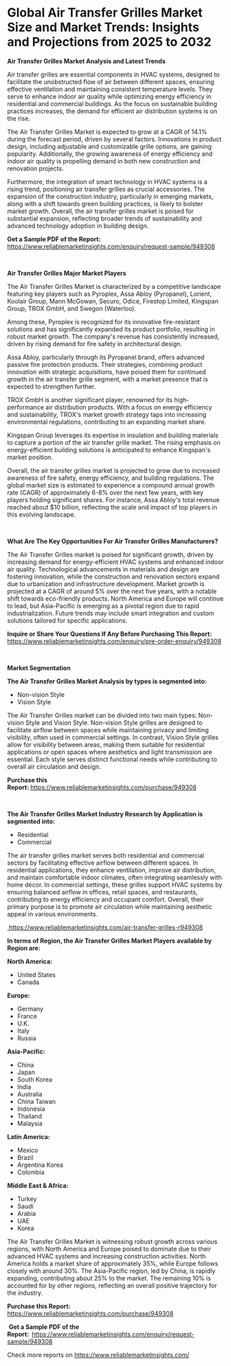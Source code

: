 <p><h1>Global Air Transfer Grilles Market Size and Market Trends: Insights and Projections from 2025 to 2032</h1></p><p><strong>Air Transfer Grilles Market Analysis and Latest Trends</strong></p>
<p><p>Air transfer grilles are essential components in HVAC systems, designed to facilitate the unobstructed flow of air between different spaces, ensuring effective ventilation and maintaining consistent temperature levels. They serve to enhance indoor air quality while optimizing energy efficiency in residential and commercial buildings. As the focus on sustainable building practices increases, the demand for efficient air distribution systems is on the rise.</p><p>The Air Transfer Grilles Market is expected to grow at a CAGR of 14.1% during the forecast period, driven by several factors. Innovations in product design, including adjustable and customizable grille options, are gaining popularity. Additionally, the growing awareness of energy efficiency and indoor air quality is propelling demand in both new construction and renovation projects. </p><p>Furthermore, the integration of smart technology in HVAC systems is a rising trend, positioning air transfer grilles as crucial accessories. The expansion of the construction industry, particularly in emerging markets, along with a shift towards green building practices, is likely to bolster market growth. Overall, the air transfer grilles market is poised for substantial expansion, reflecting broader trends of sustainability and advanced technology adoption in building design.</p></p>
<p><strong>Get a Sample PDF of the Report:&nbsp;</strong> <a href="https://www.reliablemarketinsights.com/enquiry/request-sample/949308?utm_campaign=3036&utm_medium=2&utm_source=Github&utm_content=ia&utm_term=10042025&utm_id=air-transfer-grilles">https://www.reliablemarketinsights.com/enquiry/request-sample/949308</a></p>
<p>&nbsp;</p>
<p><strong>Air Transfer Grilles Major Market Players</strong></p>
<p><p>The Air Transfer Grilles Market is characterized by a competitive landscape featuring key players such as Pyroplex, Assa Abloy (Pyropanel), Lorient, Koolair Group, Mann McGowan, Securo, Odice, Firestop Limited, Kingspan Group, TROX GmbH, and Swegon (Waterloo). </p><p>Among these, Pyroplex is recognized for its innovative fire-resistant solutions and has significantly expanded its product portfolio, resulting in robust market growth. The company's revenue has consistently increased, driven by rising demand for fire safety in architectural design.</p><p>Assa Abloy, particularly through its Pyropanel brand, offers advanced passive fire protection products. Their strategies, combining product innovation with strategic acquisitions, have poised them for continued growth in the air transfer grille segment, with a market presence that is expected to strengthen further.</p><p>TROX GmbH is another significant player, renowned for its high-performance air distribution products. With a focus on energy efficiency and sustainability, TROX's market growth strategy taps into increasing environmental regulations, contributing to an expanding market share.</p><p>Kingspan Group leverages its expertise in insulation and building materials to capture a portion of the air transfer grille market. The rising emphasis on energy-efficient building solutions is anticipated to enhance Kingspan's market position.</p><p>Overall, the air transfer grilles market is projected to grow due to increased awareness of fire safety, energy efficiency, and building regulations. The global market size is estimated to experience a compound annual growth rate (CAGR) of approximately 6-8% over the next few years, with key players holding significant shares. For instance, Assa Abloy's total revenue reached about $10 billion, reflecting the scale and impact of top players in this evolving landscape.</p></p>
<p>&nbsp;</p>
<p><strong>What Are The Key Opportunities For Air Transfer Grilles Manufacturers?</strong></p>
<p><p>The Air Transfer Grilles market is poised for significant growth, driven by increasing demand for energy-efficient HVAC systems and enhanced indoor air quality. Technological advancements in materials and design are fostering innovation, while the construction and renovation sectors expand due to urbanization and infrastructure development. Market growth is projected at a CAGR of around 5% over the next five years, with a notable shift towards eco-friendly products. North America and Europe will continue to lead, but Asia-Pacific is emerging as a pivotal region due to rapid industrialization. Future trends may include smart integration and custom solutions tailored for specific applications.</p></p>
<p><strong>Inquire or Share Your Questions If Any Before Purchasing This Report:</strong> <a href="https://www.reliablemarketinsights.com/enquiry/pre-order-enquiry/949308?utm_campaign=3036&utm_medium=2&utm_source=Github&utm_content=ia&utm_term=10042025&utm_id=air-transfer-grilles">https://www.reliablemarketinsights.com/enquiry/pre-order-enquiry/949308</a></p>
<p>&nbsp;</p>
<p><strong>Market Segmentation</strong></p>
<p><strong>The Air Transfer Grilles Market Analysis by types is segmented into:</strong></p>
<p><ul><li>Non-vision Style</li><li>Vision Style</li></ul></p>
<p><p>The Air Transfer Grilles market can be divided into two main types: Non-vision Style and Vision Style. Non-vision Style grilles are designed to facilitate airflow between spaces while maintaining privacy and limiting visibility, often used in commercial settings. In contrast, Vision Style grilles allow for visibility between areas, making them suitable for residential applications or open spaces where aesthetics and light transmission are essential. Each style serves distinct functional needs while contributing to overall air circulation and design.</p></p>
<p><strong>Purchase this Report:&nbsp;</strong><a href="https://www.reliablemarketinsights.com/purchase/949308?utm_campaign=3036&utm_medium=2&utm_source=Github&utm_content=ia&utm_term=10042025&utm_id=air-transfer-grilles">https://www.reliablemarketinsights.com/purchase/949308</a></p>
<p>&nbsp;</p>
<p><strong>The Air Transfer Grilles Market Industry Research by Application is segmented into:</strong></p>
<p><ul><li>Residential</li><li>Commercial</li></ul></p>
<p><p>The air transfer grilles market serves both residential and commercial sectors by facilitating effective airflow between different spaces. In residential applications, they enhance ventilation, improve air distribution, and maintain comfortable indoor climates, often integrating seamlessly with home décor. In commercial settings, these grilles support HVAC systems by ensuring balanced airflow in offices, retail spaces, and restaurants, contributing to energy efficiency and occupant comfort. Overall, their primary purpose is to promote air circulation while maintaining aesthetic appeal in various environments.</p></p>
<p><a href="https://www.reliablemarketinsights.com/air-transfer-grilles-r949308?utm_campaign=3036&utm_medium=2&utm_source=Github&utm_content=ia&utm_term=10042025&utm_id=air-transfer-grilles">&nbsp;https://www.reliablemarketinsights.com/air-transfer-grilles-r949308</a></p>
<p><strong>In terms of Region, the Air Transfer Grilles Market Players available by Region are:</strong></p>
<p>
    <p> <strong> North America: </strong>
        <ul>
            <li>United States</li>
            <li>Canada</li>
        </ul>
        </p> 
    <p> <strong> Europe: </strong>
        <ul>
            <li>Germany</li>
            <li>France</li>
            <li>U.K.</li>
            <li>Italy</li>
            <li>Russia</li>
        </ul>
        </p> 
    <p> <strong> Asia-Pacific: </strong>
        <ul>
            <li>China</li>
            <li>Japan</li>
            <li>South Korea</li>
            <li>India</li>
            <li>Australia</li>
            <li>China Taiwan</li>
            <li>Indonesia</li>
            <li>Thailand</li>
            <li>Malaysia</li>
        </ul>
        </p> 
    <p> <strong> Latin America: </strong>
        <ul>
            <li>Mexico</li>
            <li>Brazil</li>
            <li>Argentina Korea</li>
            <li>Colombia</li>
        </ul>
        </p> 
    <p> <strong> Middle East & Africa: </strong>
        <ul>
            <li>Turkey</li>
            <li>Saudi</li>
            <li>Arabia</li>
            <li>UAE</li>
            <li>Korea</li>
        </ul>
    </p>
    </p>
<p><p>The Air Transfer Grilles Market is witnessing robust growth across various regions, with North America and Europe poised to dominate due to their advanced HVAC systems and increasing construction activities. North America holds a market share of approximately 35%, while Europe follows closely with around 30%. The Asia-Pacific region, led by China, is rapidly expanding, contributing about 25% to the market. The remaining 10% is accounted for by other regions, reflecting an overall positive trajectory for the industry.</p></p>
<p><strong>Purchase this Report: </strong><a href="https://www.reliablemarketinsights.com/purchase/949308?utm_campaign=3036&utm_medium=2&utm_source=Github&utm_content=ia&utm_term=10042025&utm_id=air-transfer-grilles">https://www.reliablemarketinsights.com/purchase/949308</a></p>
<p>&nbsp;<strong>Get a Sample PDF of the Report:&nbsp;&nbsp;</strong><a href="https://www.reliablemarketinsights.com/enquiry/request-sample/949308?utm_campaign=3036&utm_medium=2&utm_source=Github&utm_content=ia&utm_term=10042025&utm_id=air-transfer-grilles">https://www.reliablemarketinsights.com/enquiry/request-sample/949308</a></p>
<p><strong></strong></p>
<p>Check more reports on <a href="https://www.reliablemarketinsights.com/?utm_campaign=3036&utm_medium=2&utm_source=Github&utm_content=ia&utm_term=10042025&utm_id=air-transfer-grilles">https://www.reliablemarketinsights.com/</a></p>